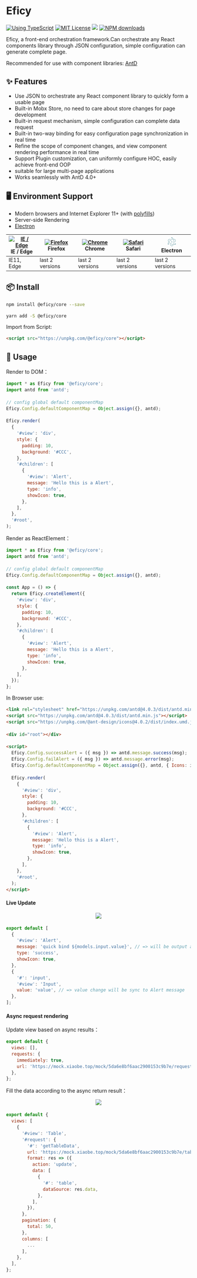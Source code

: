 # Eficy

[![Using TypeScript](https://img.shields.io/badge/%3C/%3E-TypeScript-0072C4.svg)](https://www.typescriptlang.org/)
[![MIT License](https://img.shields.io/npm/l/generator-bxd-oss.svg)](#License)
[![](https://flat.badgen.net/npm/v/@eficy/core?icon=npm)](https://www.npmjs.com/package/@eficy/core)
[![NPM downloads](http://img.shields.io/npm/dm/@eficy/core.svg?style=flat-square)](http://npmjs.com/@eficy/core)

Eficy, a front-end orchestration framework.Can orchestrate any React components library through JSON configuration, simple configuration can generate complete page.

Recommended for use with component libraries: [AntD](https://ant.design/)

## ✨ Features

- Use JSON to orchestrate any React component library to quickly form a usable page
- Built-in Mobx Store, no need to care about store changes for page development
- Built-in request mechanism, simple configuration can complete data request
- Built-in two-way binding for easy configuration page synchronization in real time
- Refine the scope of component changes, and view component rendering performance in real time
- Support Plugin customization, can uniformly configure HOC, easily achieve front-end OOP
- suitable for large multi-page applications
- Works seamlessly with AntD 4.0+

## 🖥 Environment Support

- Modern browsers and Internet Explorer 11+ (with [polyfills](https://ant.design/docs/react/getting-started#Compatibility))
- Server-side Rendering
- [Electron](https://www.electronjs.org/)

| [<img src="https://raw.githubusercontent.com/alrra/browser-logos/master/src/edge/edge_48x48.png" alt="IE / Edge" width="24px" height="24px" />](http://godban.github.io/browsers-support-badges/)<br>IE / Edge | [<img src="https://raw.githubusercontent.com/alrra/browser-logos/master/src/firefox/firefox_48x48.png" alt="Firefox" width="24px" height="24px" />](http://godban.github.io/browsers-support-badges/)<br>Firefox | [<img src="https://raw.githubusercontent.com/alrra/browser-logos/master/src/chrome/chrome_48x48.png" alt="Chrome" width="24px" height="24px" />](http://godban.github.io/browsers-support-badges/)<br>Chrome | [<img src="https://raw.githubusercontent.com/alrra/browser-logos/master/src/safari/safari_48x48.png" alt="Safari" width="24px" height="24px" />](http://godban.github.io/browsers-support-badges/)<br>Safari | [<img src="https://raw.githubusercontent.com/alrra/browser-logos/master/src/electron/electron_48x48.png" alt="Electron" width="24px" height="24px" />](http://godban.github.io/browsers-support-badges/)<br>Electron |
| -------------------------------------------------------------------------------------------------------------------------------------------------------------------------------------------------------------- | ---------------------------------------------------------------------------------------------------------------------------------------------------------------------------------------------------------------- | ------------------------------------------------------------------------------------------------------------------------------------------------------------------------------------------------------------ | ------------------------------------------------------------------------------------------------------------------------------------------------------------------------------------------------------------ | -------------------------------------------------------------------------------------------------------------------------------------------------------------------------------------------------------------------- |
| IE11, Edge                                                                                                                                                                                                     | last 2 versions                                                                                                                                                                                                  | last 2 versions                                                                                                                                                                                              | last 2 versions                                                                                                                                                                                              | last 2 versions                                                                                                                                                                                                      |

## 📦 Install

```bash
npm install @eficy/core --save
```

```bash
yarn add -S @eficy/core
```

Import from Script:

```html
<script src="https://unpkg.com/@eficy/core"></script>
```

## 🔨 Usage

Render to DOM：

```jsx
import * as Eficy from '@eficy/core';
import antd from 'antd';

// config global default componentMap
Eficy.Config.defaultComponentMap = Object.assign({}, antd);

Eficy.render(
  {
    '#view': 'div',
    style: {
      padding: 10,
      background: '#CCC',
    },
    '#children': [
      {
        '#view': 'Alert',
        message: 'Hello this is a Alert',
        type: 'info',
        showIcon: true,
      },
    ],
  },
  '#root',
);
```

Render as ReactElement：

```jsx
import * as Eficy from '@eficy/core';
import antd from 'antd';

// config global default componentMap
Eficy.Config.defaultComponentMap = Object.assign({}, antd);

const App = () => {
  return Eficy.createElement({
    '#view': 'div',
    style: {
      padding: 10,
      background: '#CCC',
    },
    '#children': [
      {
        '#view': 'Alert',
        message: 'Hello this is a Alert',
        type: 'info',
        showIcon: true,
      },
    ],
  });
};
```

In Browser use:

```html
<link rel="stylesheet" href="https://unpkg.com/antd@4.0.3/dist/antd.min.css" />
<script src="https://unpkg.com/antd@4.0.3/dist/antd.min.js"></script>
<script src="https://unpkg.com/@ant-design/icons@4.0.2/dist/index.umd.js"></script>

<div id="root"></div>

<script>
  Eficy.Config.successAlert = ({ msg }) => antd.message.success(msg);
  Eficy.Config.failAlert = ({ msg }) => antd.message.error(msg);
  Eficy.Config.defaultComponentMap = Object.assign({}, antd, { Icons: icons });

  Eficy.render(
    {
      '#view': 'div',
      style: {
        padding: 10,
        background: '#CCC',
      },
      '#children': [
        {
          '#view': 'Alert',
          message: 'Hello this is a Alert',
          type: 'info',
          showIcon: true,
        },
      ],
    },
    '#root',
  );
</script>
```

#### Live Update

<div align="center">

![](http://md.xiaobe.top/117c9790-1c62-5b41-a223-82947bdc180c.png)

</div>

```jsx harmony
export default [
  {
    '#view': 'Alert',
    message: 'quick bind ${models.input.value}', // => will be output as "quick bind value"
    type: 'success',
    showIcon: true,
  },
  {
    '#': 'input',
    '#view': 'Input',
    value: 'value', // => value change will be sync to Alert message
  },
];
```

#### Async request rendering

Update view based on async results：

```jsx harmony
export default {
  views: [],
  requests: {
    immediately: true,
    url: 'https://mock.xiaobe.top/mock/5da6e8bf6aac2900153c9b7e/request/reload',
  },
};
```

Fill the data according to the async return result：

<div align="center">

![](http://md.xiaobe.top/0c1012d6-8631-63bc-a37c-56586ad88040.png)

</div>

```jsx harmony
export default {
  views: [
    {
      '#view': 'Table',
      '#request': {
        '#': 'getTableData',
        url: 'https://mock.xiaobe.top/mock/5da6e8bf6aac2900153c9b7e/table/getlist',
        format: res => ({
          action: 'update',
          data: [
            {
              '#': 'table',
              dataSource: res.data,
            },
          ],
        }),
      },
      pagination: {
        total: 50,
      },
      columns: [
        ...
      ],
    },
  ],
};
```
